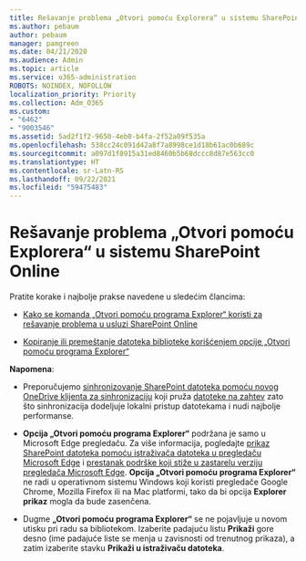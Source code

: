```yaml
---
title: Rešavanje problema „Otvori pomoću Explorera“ u sistemu SharePoint Online
ms.author: pebaum
author: pebaum
manager: pamgreen
ms.date: 04/21/2020
ms.audience: Admin
ms.topic: article
ms.service: o365-administration
ROBOTS: NOINDEX, NOFOLLOW
localization_priority: Priority
ms.collection: Adm_O365
ms.custom:
- "6462"
- "9003546"
ms.assetid: 5ad2f1f2-9650-4eb0-b4fa-2f52a09f535a
ms.openlocfilehash: 538cc24c091d42a8f7a8998ce1d18b61ac0b689c
ms.sourcegitcommit: a097d1f8915a31ed8460b5b68dccc8d87e563cc0
ms.translationtype: HT
ms.contentlocale: sr-Latn-RS
ms.lasthandoff: 09/22/2021
ms.locfileid: "59475483"
---
```

# <a name="troubleshoot-open-with-explorer-issues-in-sharepoint-online"></a>Rešavanje problema „Otvori pomoću Explorera“ u sistemu SharePoint Online

Pratite korake i najbolje prakse navedene u sledećim člancima:

- [Kako se komanda „Otvori pomoću programa Explorer“ koristi za rešavanje problema u usluzi SharePoint Online](https://docs.microsoft.com/sharepoint/troubleshoot/lists-and-libraries/troubleshoot-issues-using-open-with-explorer)

- [Kopiranje ili premeštanje datoteka biblioteke korišćenjem opcije „Otvori pomoću programa Explorer“](https://support.microsoft.com/office/copy-or-move-library-files-by-using-open-with-explorer-aaee7bfb-e2a1-42ee-8fc0-bcc0754f04d2?ui=en-us&rs=en-us&ad=us)

**Napomena**:
- Preporučujemo [sinhronizovanje SharePoint datoteka pomoću novog OneDrive klijenta za sinhronizaciju](https://support.microsoft.com/office/sync-sharepoint-and-teams-files-with-your-computer-6de9ede8-5b6e-4503-80b2-6190f3354a88?ui=en-us&rs=en-us&ad=us) koji pruža [datoteke na zahtev](https://support.microsoft.com/office/save-disk-space-with-onedrive-files-on-demand-for-windows-10-0e6860d3-d9f3-4971-b321-7092438fb38e?ui=en-us&rs=en-us&ad=us) zato što sinhronizacija dodeljuje lokalni pristup datotekama i nudi najbolje performanse.

- **Opcija „Otvori pomoću programa Explorer“** podržana je samo u Microsoft Edge pregledaču. Za više informacija, pogledajte [prikaz SharePoint datoteka pomoću istraživača datoteka u pregledaču Microsoft Edge](https://docs.microsoft.com/SharePoint/sharepoint-view-in-edge) i [prestanak podrške koji stiže u zastarelu verziju pregledača Microsoft Edge](https://docs.microsoft.com/lifecycle/announcements/m365-ie11-microsoft-edge-legacy). **Opcija „Otvori pomoću programa Explorer“** ne radi u operativnom sistemu Windows koji koristi pregledače Google Chrome, Mozilla Firefox ili na Mac platformi, tako da bi opcija **Explorer prikaz** mogla da bude zasenčena.

- Dugme **„Otvori pomoću programa Explorer“** se ne pojavljuje u novom utisku pri radu sa bibliotekom. Izaberite padajuću listu **Prikaži** gore desno (ime padajuće liste se menja u zavisnosti od trenutnog prikaza), a zatim izaberite stavku **Prikaži u istraživaču datoteka**.

